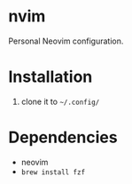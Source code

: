 # nvim

Personal Neovim configuration.

# Installation

1. clone it to `~/.config/`

# Dependencies

- neovim
- `brew install fzf`
